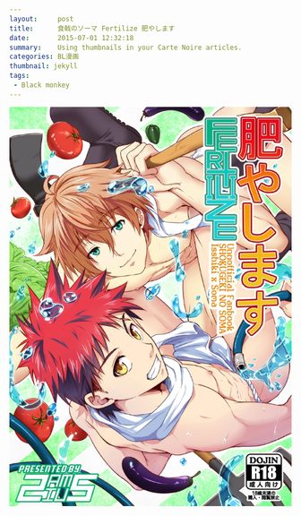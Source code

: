 ```yaml
---
layout:     post
title:      食戟のソーマ Fertilize 肥やします
date:       2015-07-01 12:32:18
summary:    Using thumbnails in your Carte Noire articles.
categories: BL漫画
thumbnail: jekyll
tags:
 - Black monkey
---
```



![02](https://raw.githubusercontent.com/fantasyming/BlackMonkey/master/%E9%A3%9F%E6%88%9F%E4%B9%8B%E7%81%B5/Black-Monkey-Pro-Shokugeki-no-Soma-%E9%A3%9F%E6%88%9F%E3%81%AE%E3%82%BD%E3%83%BC%E3%83%9E-Fertilize-%E8%82%A5%E3%82%84%E3%81%97%E3%81%BE%E3%81%99-Isshiki-x-Soma-02.jpg)